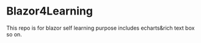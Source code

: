 # Blazor4Learning
 This repo is for blazor self learning purpose includes echarts&rich text box so on.
